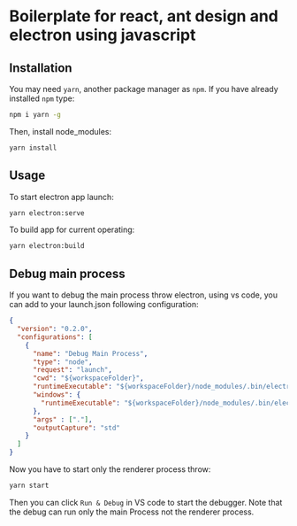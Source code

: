 # Boilerplate for react, ant design and electron using javascript

## Installation

You may need `yarn`, another package manager as `npm`. If you have already installed `npm` type:
```bash
npm i yarn -g 
```
Then, install node_modules:
```bash
yarn install
```

## Usage

To start electron app launch:
```bash
yarn electron:serve
```
To build app for current operating:
```bash
yarn electron:build
```

## Debug main process

If you want to debug the main process throw electron, using vs code, you can add to your launch.json following configuration:

```json
{
  "version": "0.2.0",
  "configurations": [
    {
      "name": "Debug Main Process",
      "type": "node",
      "request": "launch",
      "cwd": "${workspaceFolder}",
      "runtimeExecutable": "${workspaceFolder}/node_modules/.bin/electron",
      "windows": {
        "runtimeExecutable": "${workspaceFolder}/node_modules/.bin/electron.cmd"
      },
      "args" : ["."],
      "outputCapture": "std"
    }
  ]
}
```

Now you have to start only the renderer process throw:

```bash
yarn start
```

Then you can click `Run & Debug` in VS code to start the debugger.
Note that the debug can run only the main Process not the renderer process.